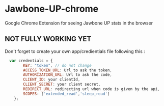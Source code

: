 Jawbone-UP-chrome
=================

Google Chrome Extension for seeing Jawbone UP stats in the browser


## NOT FULLY WORKING YET
Don't forget to create your own app/credientials file following this :
```javascript
  var credentials = {
        KEY: "token", // do not change
        ACCESS_TOKEN_URL: Url to ask the token,
        AUTHORIZATION_URL: Url to ask the code,
        CLIENT_ID: your clientId,
        CLIENT_SECRET: your client secret,
        REDIRECT_URL: redirecting url when code is given by the api,
        SCOPES: ['extended_read','sleep_read']
    };
```
